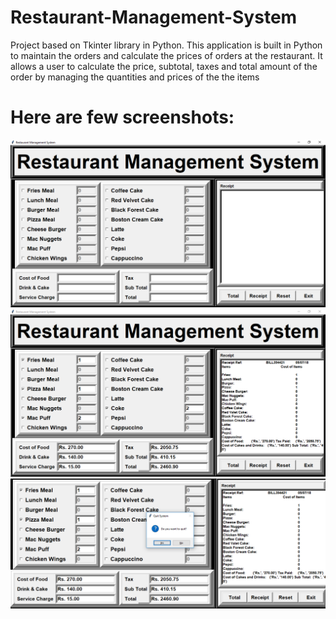 # Restaurant-Management-System
Project based on Tkinter library in Python. This application is built in Python to maintain the orders and calculate the prices of orders at the restaurant. It allows a user to calculate the price, subtotal, taxes and total amount of the order by managing the quantities and prices of the the items


# Here are few screenshots:
![alt text](https://github.com/shadowdevcode/Restaurant-Management-System/blob/master/Restaurant_Management_system_1.PNG)
![alt text](https://github.com/shadowdevcode/Restaurant-Management-System/blob/master/Restaurant_Management_system_2.PNG)
![alt text](https://github.com/shadowdevcode/Restaurant-Management-System/blob/master/Restaurant_Management_system_3.PNG)